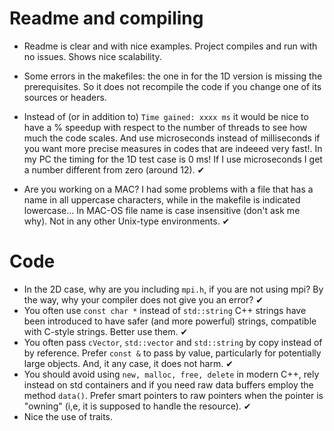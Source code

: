 # Readme and compiling
- Readme is clear and with nice examples. Project compiles and run with no issues. Shows nice scalability.

- Some errors in the makefiles: the one in for the 1D version is missing the prerequisites. So it does not recompile the code if you change one of its sources or headers. 

- Instead of (or in addition to) `Time gained: xxxx ms` it would be nice to have a % speedup with respect to the number of threads to see how much the code scales. 
And use microseconds instead of milliseconds if you want more precise measures in codes that are indeeed very fast!. In my PC the timing for the 1D test case is 0 ms! If I use microseconds I get a number different from zero (around 12).    ✔

- Are you working on a MAC? I had some problems with a file that has a
name in all uppercase characters, while in the makefile is indicated lowercase... In MAC-OS file name is case insensitive (don't ask me why). Not in any other Unix-type environments.  ✔

# Code

* In the 2D case, why are you including `mpi.h`, if you are not using mpi? By the way, why your compiler does not give you an error?    ✔  
* You often use `const char *` instead of `std::string` C++ strings have been introduced to have safer (and more powerful) strings, compatible with C-style strings. Better use them.   ✔
* You often pass `cVector`, `std::vector` and `std::string` by copy instead of by reference. Prefer `const &` to pass by value, particularly for potentially large objects. And, it any case, it does not harm.     ✔
* You should avoid using  `new, malloc, free, delete` in modern C++, rely instead on std containers and if you need raw data buffers employ the method `data()`. Prefer smart pointers to raw pointers when the pointer is "owning" (i,e, it is supposed to handle the resource).   ✔
* Nice the use of traits.


